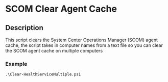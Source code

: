 # SCOM Clear Agent Cache


## Description
This script clears the System Center Operations Manager (SCOM) agent cache, 
the script takes in computer names from a text file so you can clear the SCOM agent cache on multiple computers

### Example
```
.\Clear-HealthServiceMultiple.ps1
```
